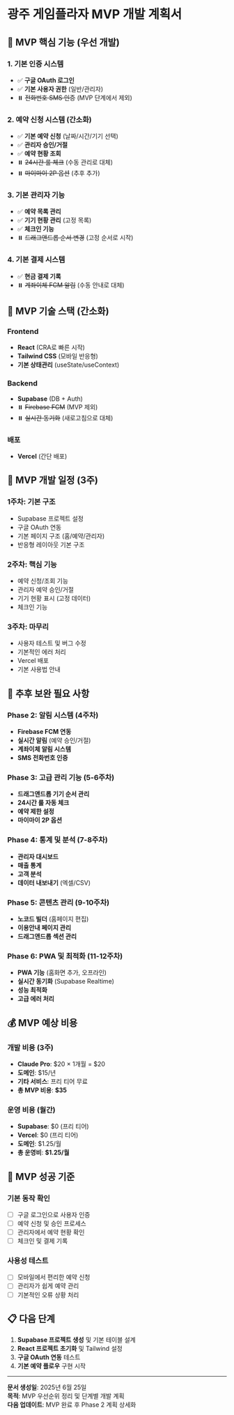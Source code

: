 # 광주 게임플라자 MVP 개발 계획서

## 🎯 MVP 핵심 기능 (우선 개발)

### 1. 기본 인증 시스템
- ✅ **구글 OAuth 로그인**
- ✅ **기본 사용자 권한** (일반/관리자)
- ⏸️ ~~전화번호 SMS 인증~~ (MVP 단계에서 제외)

### 2. 예약 신청 시스템 (간소화)
- ✅ **기본 예약 신청** (날짜/시간/기기 선택)
- ✅ **관리자 승인/거절**
- ✅ **예약 현황 조회**
- ⏸️ ~~24시간 룰 체크~~ (수동 관리로 대체)
- ⏸️ ~~마이마이 2P 옵션~~ (추후 추가)

### 3. 기본 관리자 기능
- ✅ **예약 목록 관리**
- ✅ **기기 현황 관리** (고정 목록)
- ✅ **체크인 기능**
- ⏸️ ~~드래그앤드롭 순서 변경~~ (고정 순서로 시작)

### 4. 기본 결제 시스템
- ✅ **현금 결제 기록**
- ⏸️ ~~계좌이체 FCM 알림~~ (수동 안내로 대체)

## 🔧 MVP 기술 스택 (간소화)

### Frontend
- **React** (CRA로 빠른 시작)
- **Tailwind CSS** (모바일 반응형)
- **기본 상태관리** (useState/useContext)

### Backend
- **Supabase** (DB + Auth)
- ⏸️ ~~Firebase FCM~~ (MVP 제외)
- ⏸️ ~~실시간 동기화~~ (새로고침으로 대체)

### 배포
- **Vercel** (간단 배포)

## 📅 MVP 개발 일정 (3주)

### 1주차: 기본 구조
- Supabase 프로젝트 설정
- 구글 OAuth 연동
- 기본 페이지 구조 (홈/예약/관리자)
- 반응형 레이아웃 기본 구조

### 2주차: 핵심 기능
- 예약 신청/조회 기능
- 관리자 예약 승인/거절
- 기기 현황 표시 (고정 데이터)
- 체크인 기능

### 3주차: 마무리
- 사용자 테스트 및 버그 수정
- 기본적인 에러 처리
- Vercel 배포
- 기본 사용법 안내

## 🚧 추후 보완 필요 사항

### Phase 2: 알림 시스템 (4주차)
- **Firebase FCM 연동**
- **실시간 알림** (예약 승인/거절)
- **계좌이체 알림 시스템**
- **SMS 전화번호 인증**

### Phase 3: 고급 관리 기능 (5-6주차)
- **드래그앤드롭 기기 순서 관리**
- **24시간 룰 자동 체크**
- **예약 제한 설정**
- **마이마이 2P 옵션**

### Phase 4: 통계 및 분석 (7-8주차)
- **관리자 대시보드**
- **매출 통계**
- **고객 분석**
- **데이터 내보내기** (엑셀/CSV)

### Phase 5: 콘텐츠 관리 (9-10주차)
- **노코드 빌더** (홈페이지 편집)
- **이용안내 페이지 관리**
- **드래그앤드롭 섹션 관리**

### Phase 6: PWA 및 최적화 (11-12주차)
- **PWA 기능** (홈화면 추가, 오프라인)
- **실시간 동기화** (Supabase Realtime)
- **성능 최적화**
- **고급 에러 처리**

## 💰 MVP 예상 비용

### 개발 비용 (3주)
- **Claude Pro**: $20 × 1개월 = $20
- **도메인**: $15/년
- **기타 서비스**: 프리 티어 무료
- **총 MVP 비용**: **$35**

### 운영 비용 (월간)
- **Supabase**: $0 (프리 티어)
- **Vercel**: $0 (프리 티어)
- **도메인**: $1.25/월
- **총 운영비**: **$1.25/월**

## 🎯 MVP 성공 기준

### 기본 동작 확인
- [ ] 구글 로그인으로 사용자 인증
- [ ] 예약 신청 및 승인 프로세스
- [ ] 관리자에서 예약 현황 확인
- [ ] 체크인 및 결제 기록

### 사용성 테스트
- [ ] 모바일에서 편리한 예약 신청
- [ ] 관리자가 쉽게 예약 관리
- [ ] 기본적인 오류 상황 처리

## 📋 다음 단계

1. **Supabase 프로젝트 생성** 및 기본 테이블 설계
2. **React 프로젝트 초기화** 및 Tailwind 설정
3. **구글 OAuth 연동** 테스트
4. **기본 예약 플로우** 구현 시작

---

**문서 생성일**: 2025년 6월 25일  
**목적**: MVP 우선순위 정리 및 단계별 개발 계획  
**다음 업데이트**: MVP 완료 후 Phase 2 계획 상세화